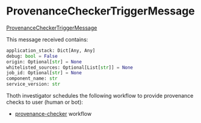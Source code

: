 # ProvenanceCheckerTriggerMessage

[ProvenanceCheckerTriggerMessage](https://github.com/thoth-station/messaging/blob/master/thoth/messaging/provenance_checker_trigger.py)

This message received contains:

```python
application_stack: Dict[Any, Any]
debug: bool = False
origin: Optional[str] = None
whitelisted_sources: Optional[List[str]] = None
job_id: Optional[str] = None
component_name: str
service_version: str
```

Thoth investigator schedules the following workflow to provide provenance checks to user (human or bot):

- [provenance-checker](https://github.com/thoth-station/thoth-application/tree/master/adviser) workflow
